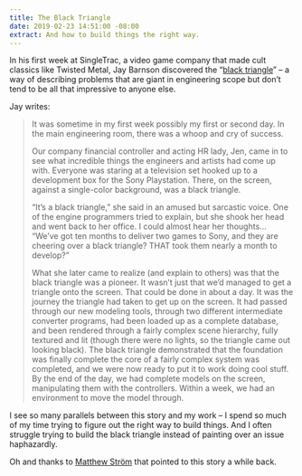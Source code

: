 ```yaml
---
title: The Black Triangle
date: 2019-02-23 14:51:00 -08:00
extract: And how to build things the right way.
---
```


In his first week at SingleTrac, a video game company that made cult classics like Twisted Metal, Jay Barnson discovered the “[black triangle](http://rampantgames.com/blog/?p=7745)” – a way of describing problems that are giant in engineering scope but don’t tend to be all that impressive to anyone else.

Jay writes:

> It was sometime in my first week possibly my first or second day. In the main engineering room, there was a whoop and cry of success.
> 
> Our company financial controller and acting HR lady, Jen, came in to see what incredible things the engineers and artists had come up with. Everyone was staring at a television set hooked up to a development box for the Sony Playstation. There, on the screen, against a single-color background, was a black triangle.
> 
> “It’s a black triangle,” she said in an amused but sarcastic voice. One of the engine programmers tried to explain, but she shook her head and went back to her office. I could almost hear her thoughts… “We’ve got ten months to deliver two games to Sony, and they are cheering over a black triangle? THAT took them nearly a month to develop?”
> 
> What she later came to realize (and explain to others) was that the black triangle was a pioneer. It wasn’t just that we’d managed to get a triangle onto the screen. That could be done in about a day. It was the journey the triangle had taken to get up on the screen. It had passed through our new modeling tools, through two different intermediate converter programs, had been loaded up as a complete database, and been rendered through a fairly complex scene hierarchy, fully textured and lit (though there were no lights, so the triangle came out looking black). The black triangle demonstrated that the foundation was finally complete the core of a fairly complex system was completed, and we were now ready to put it to work doing cool stuff. By the end of the day, we had complete models on the screen, manipulating them with the controllers. Within a week, we had an environment to move the model through.

I see so many parallels between this story and my work – I spend so much of my time trying to figure out the right way to build things. And I often struggle trying to build the black triangle instead of painting over an issue haphazardly.

Oh and thanks to [Matthew Ström](https://matthewstrom.com/writing/the-design-system-you-already-have.html) that pointed to this story a while back.